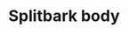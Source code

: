 ---
layout: item
title: Splitbark body
item-id: 3387
datatable: true
id: 3387
name: "Splitbark body"
members: true
lowalch: 18000
highalch: 27000
examine: "Provides good protection."
monsters:
  - id: 6619
    name: "Chaos Fanatic"
    members: true
    combat_level: 202
    wiki_url: "https://oldschool.runescape.wiki/w/Chaos_Fanatic"
    drops:
      - quantity: "1"
        rarity: 0.0390625
        drop_requirements: null
---